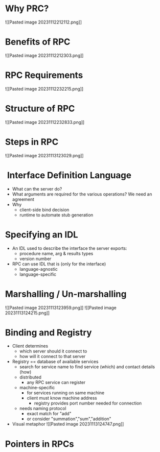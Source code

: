 # Why PRC?
![[Pasted image 20231112212112.png]]
# Benefits of RPC
![[Pasted image 20231112212303.png]]
# RPC Requirements
![[Pasted image 20231112232215.png]]
# Structure of RPC
![[Pasted image 20231112232833.png]]
# Steps in RPC
![[Pasted image 20231113123029.png]]
#  Interface Definition Language
- What can the server do?
- What arguments are required for the various operations? We need an agreement
- Why 
	- client-side bind decision
	- runtime to automate stub generation
# Specifying an IDL
- An IDL used to describe the interface the server exports:
	- procedure name, arg & results types
	- version  number
- RPC can use IDL that is (only for the interface)
	- language-agnostic
	- language-specific
# Marshalling / Un-marshalling
![[Pasted image 20231113123959.png]]
![[Pasted image 20231113124215.png]]
# Binding and Registry
- Client determines
	- which server should it connect to
	- how will it connect to that server
- Registry == database of available services
	- search for service name to find service (which) and contact details (how)
	- distributed
		- any RPC service can register
	- machine-specific
		- for services running on same machine
		- client must know machine address
			- registry provides port number needed for connection
	- needs naming protocol
		- exact match for "add"
		- or consider "summation","sum","addition"
- Visual metaphor
![[Pasted image 20231113124747.png]]
# Pointers in RPCs